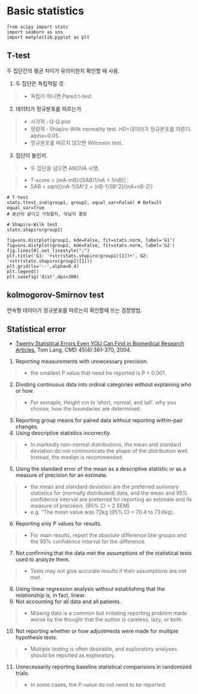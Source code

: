 # Basic statistics
```
from scipy import stats 
import seaborn as sns
import matplotlib.pyplot as plt
```

## T-test
두 집단간의 평균 차이가 유의미한지 확인할 때 사용.

1. 두 집단은 독립적일 것.
> - 독립이 아니면 Pared t-test.
2. 데이터가 정규분포를 따르는가.
> - 시각적 : Q-Q plot
> - 정량적 : Shapiro-Wilk normality test. H0=데이터가 정규분포를 따른다. alpha=0.05.
> - 정규분포를 따르지 않으면 Wilcoxon test.
3. 집단이 둘인지.
> - 두 집단을 넘으면 ANOVA 시행.

> - T-score = (mA-mB)/[SAB(1/nA + 1/nB)] : 
> - SAB = sqrt([(nA-1)SA^2 + (nB-1)SB^2]/(nA+nB-2))

```
# T-test
stats.ttest_ind(group1, group2, equal_var=False) # Default equal_var=True
# 분산이 같다고 가정할지, 아닐지 결정

# Shapiro-Wilk test
stats.shapiro(group1)

```
```
fig=sns.distplot(group1, kde=False, fit=stats.norm, label='G1')
fig=sns.distplot(group2, kde=False, fit=stats.norm, label='G2')
fig.lines[0].set_linestyle(":")
plt.title('G1: '+str(stats.shapiro(group1)[1])+', G2: '+str(stats.shapiro(group2)[1]))
plt.grid(ls='--',alpha=0.4)
plt.legend()
plt.savefig('dist',dpi=300)
```
## kolmogorov-Smirnov test
연속형 데이터가 정규분포를 따르는지 확인할때 쓰는 검정방법.

## Statistical error
- [Twenty Statistical Errors Even YOU Can Find in Biomedical Research Articles](http://www.cmj.hr/2004/45/4/15311405.pdf), Tom Lang, CMD 45(4):361-370, 2004.

1. Reporting measurements with unnecessary precision.
> - the smallest P value that need be reported is P < 0.001.
2. Dividing continuous data into ordinal categories without explaining who or how.
> - For exmaple, Height cm to ‘short, normal, and tall’. why you choose, how the boundaries are determined.
3. Reporting group means for paired data without reporting within-pair changes.
4. Using descriptive statistics incorrectly.
> - In markedly non-normal distributions, the mean and standard deviation do not communicate the shape of the distribution well. Instead, the median is recommended.
5. Using the standard error of the mean as a descriptive statistic or as a measure of precision for an estimate.
> - the mean and standard deviation are the preferred summary statistics for (normally distributed) data, and the mean and 95% confidence interval are preferred for reporting an estimate and its measure of precision. (95% CI = 2 SEM)
> - e.g. “The mean value was 72kg (95% CI = 70.4 to 73.6kg).
6. Reporting only P values for results.
> - For main results, report the absolute difference btw groups and the 95% confidence interval for the difference.
7. Not confirming that the data met the assumptions of the statistical tests used to analyze them.
> - Tests may not give accurate results if their assumptions are not met.
8. Using linear regression analysis without establishing that the relationship is, in fact, linear.
9. Not accounting for all data and all patients.
> - Missing data is a common but irritating reporting problem made worse by the thought that the author is careless, lazy, or both.
10. Not reporting whether or how adjustments were made for multiple hypothesis tests.
> - Multiple testing is often desirable, and exploratory analyses should be reported as exploratory.
11. Unnecessarily reporting baseline statistical comparisons in randomized trials.
> - In some cases, the P-value do not need to be reported.
